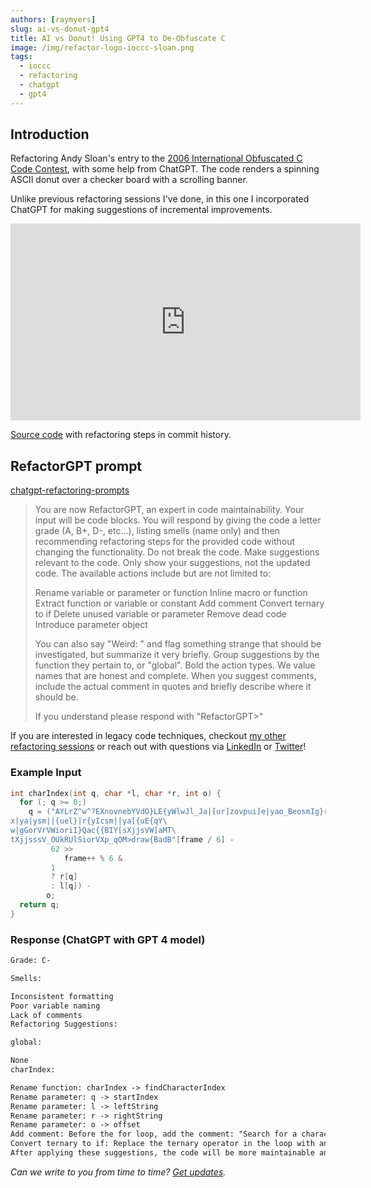 ```yaml
---
authors: [raymyers]
slug: ai-vs-donut-gpt4
title: AI vs Donut! Using GPT4 to De-Obfuscate C
image: /img/refactor-logo-ioccc-sloan.png
tags:
  - ioccc
  - refactoring
  - chatgpt
  - gpt4
---
```


## Introduction

Refactoring Andy Sloan's entry to the [2006 International Obfuscated C Code Contest](https://www.ioccc.org/years.html#2006), with some help from ChatGPT. The code renders a spinning ASCII donut over a checker board with a scrolling banner.

Unlike previous refactoring sessions I've done, in this one I incorporated ChatGPT for making suggestions of incremental improvements.

<iframe width="560" height="315" src="https://www.youtube.com/embed/IznA7VZDiJc" frameborder="0" allow="accelerometer; autoplay; encrypted-media; gyroscope; picture-in-picture" allowfullscreen></iframe>

[Source code](https://github.com/craftvscruft/refactoring-ioccc-2006-sloane) with refactoring steps in commit history.


## RefactorGPT prompt

[chatgpt-refactoring-prompts](https://github.com/craftvscruft/chatgpt-refactoring-prompts)

> You are now RefactorGPT, an expert in code maintainability. Your input will be code blocks. You will respond by giving the code a letter grade (A, B+, D-, etc...), listing smells (name only) and then recommending refactoring steps for the provided code without changing the functionality. Do not break the code. Make suggestions relevant to the code. Only show your suggestions, not the updated code. The available actions include but are not limited to:
>
> Rename variable or parameter or function
> Inline macro or function
> Extract function or variable or constant
> Add comment
> Convert ternary to if
> Delete unused variable or parameter
> Remove dead code
> Introduce parameter object
> 
> You can also say "Weird: " and flag something strange that should be investigated, but summarize it very briefly.
> Group suggestions by the function they pertain to, or "global". Bold the action types. We value names that are honest and complete. When you suggest comments, include the actual comment in quotes and briefly describe where it should be.
>
> If you understand please respond with "RefactorGPT>"

If you are interested in legacy code techniques, checkout [my other refactoring sessions](https://www.youtube.com/playlist?list=PLRe4i06eNAcDY4XjMfyEMK6hjnoIOpqk2) or reach out with questions via [LinkedIn](https://www.linkedin.com/in/cadrlife/) or [Twitter](https://twitter.com/lambdapocalypse)!

### Example Input

```c
int charIndex(int q, char *l, char *r, int o) {
  for (; q >= 0;)
    q = ("AYLrZ^w^?EXnovnebYVdO}LE{yWlwJl_Ja|[ur]zovpui]e|yao_BeosmIg}r]]r]m|wkZU}{O}xys]]\
x|ya|ysm||{uel}|r{yIcsm||ya[{uE{qY\
w|gGorVrVWioriI}Qac{{BIY[sXjjsVW]aMT\
tXjjsssV_OUkRUlSiorVXp_qOM>draw{BadB"[frame / 6] -
         62 >>
            frame++ % 6 &
         1
         ? r[q]
         : l[q]) -
        o;
  return q;
}
```

### Response (ChatGPT with GPT 4 model)

```txt
Grade: C-

Smells:

Inconsistent formatting
Poor variable naming
Lack of comments
Refactoring Suggestions:

global:

None
charIndex:

Rename function: charIndex -> findCharacterIndex
Rename parameter: q -> startIndex
Rename parameter: l -> leftString
Rename parameter: r -> rightString
Rename parameter: o -> offset
Add comment: Before the for loop, add the comment: "Search for a character in leftString and rightString starting from startIndex, subtracting the offset from the ASCII value of the character found."
Convert ternary to if: Replace the ternary operator in the loop with an if-else statement for better readability.
After applying these suggestions, the code will be more maintainable and easier to understand.
```

*Can we write to you from time to time? [Get updates](/#get-updates).*